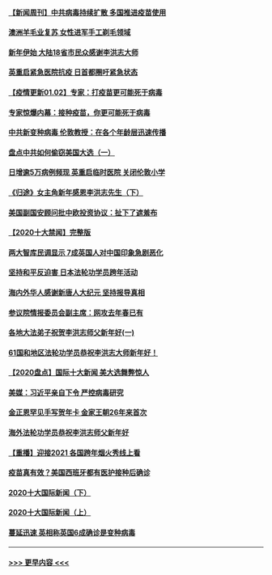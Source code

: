#### [【新闻周刊】中共病毒持续扩散 多国推进疫苗使用](../pages/prog202/a103023452.md?t=01030751) 
#### [澳洲羊毛业复苏 女性进军手工剃毛领域](../pages/prog202/a103023420.md?t=01030751) 
#### [新年伊始 大陆18省市民众感谢李洪志大师](../pages/prog202/a103023256.md?t=01030751) 
#### [英重启紧急医院抗疫 日首都圈吁紧急状态](../pages/prog202/a103023262.md?t=01030751) 
#### [【疫情更新01.02】专家：打疫苗更可能死于病毒](../pages/prog202/a103020001.md?t=01030751) 
#### [专家惊爆内幕：接种疫苗，你更可能死于病毒](../pages/prog202/a103023064.md?t=01030751) 
#### [中共新变种病毒 伦敦教授：在各个年龄层迅速传播](../pages/prog202/a103022988.md?t=01030751) 
#### [盘点中共如何偷窃美国大选（一）](../pages/prog202/a103022824.md?t=01030751) 
#### [日增逾5万病例频现 英重启临时医院 关闭伦敦小学](../pages/prog202/a103022811.md?t=01030751) 
#### [《归途》女主角新年感恩李洪志先生（下）](../pages/prog202/a103022765.md?t=01030751) 
#### [美国副国安顾问批中欧投资协议：扯下了遮羞布](../pages/prog202/a103022705.md?t=01030751) 
#### [【2020十大禁闻】完整版](../pages/prog202/a103022702.md?t=01030751) 
#### [两大智库民调显示 7成英国人对中国印象急剧恶化](../pages/prog202/a103022686.md?t=01030751) 
#### [坚持和平反迫害  日本法轮功学员跨年活动](../pages/prog202/a103022530.md?t=01030751) 
#### [海内外华人感谢新唐人大纪元 坚持报导真相](../pages/prog202/a103022538.md?t=01030751) 
#### [参议院情报委员会副主席：网攻去年春已有](../pages/prog202/a103022535.md?t=01030751) 
#### [各地大法弟子祝贺李洪志师父新年好(一)](../pages/prog202/a103022456.md?t=01030751) 
#### [61国和地区法轮功学员恭祝李洪志大师新年好！](../pages/prog202/a103022268.md?t=01030751) 
#### [【2020盘点】国际十大新闻 美大选舞弊惊人](../pages/prog202/a103022226.md?t=01030751) 
#### [美媒：习近平亲自下令 严控病毒研究](../pages/prog202/a103022179.md?t=01030751) 
#### [金正恩罕见手写贺年卡 金家王朝26年来首次](../pages/prog202/a103022106.md?t=01030751) 
#### [海外法轮功学员恭祝李洪志师父新年好](../pages/prog202/a103022043.md?t=01030751) 
#### [【重播】迎接2021 各国跨年烟火秀线上看](../pages/prog202/a103021776.md?t=01030751) 
#### [疫苗真有效？美国西班牙都有医护接种后确诊](../pages/prog202/a103021963.md?t=01030751) 
#### [2020十大国际新闻（下）](../pages/prog202/a103021915.md?t=01030751) 
#### [2020十大国际新闻（上）](../pages/prog202/a103021902.md?t=01030751) 
#### [蔓延迅速 英相称英国6成确诊是变种病毒](../pages/prog202/a103021895.md?t=01030751) 

----
#### [ >>> 更早内容 <<< ](../indexes/prog202-earlier.md)
